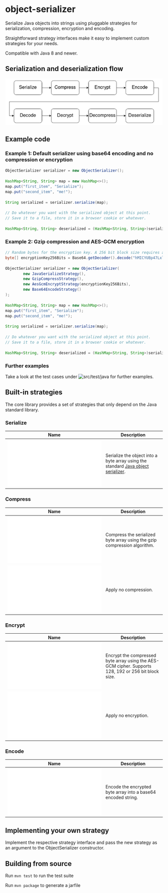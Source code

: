 # object-serializer

Serialize Java objects into strings using pluggable strategies for serialization, compression, encryption and encoding.

Straightforward strategy interfaces make it easy to implement custom strategies for your needs.

Compatible with Java 8 and newer.

## Serialization and deserialization flow

![serialize-deserialize-flow.png](/doc/serialize-deserialize-flow.png)

## Example code

### Example 1: Default serializer using base64 encoding and no compression or encryption

```java
ObjectSerializer serializer = new ObjectSerializer();

HashMap<String, String> map = new HashMap<>();
map.put("first_item", "Serialize");
map.put("second_item", "me!");

String serialized = serializer.serialize(map);

// Do whatever you want with the serialized object at this point.
// Save it to a file, store it in a browser cookie or whatever.

HashMap<String, String> deserialized = (HashMap<String, String>)serializer.deserialize(serialized);
```

### Example 2: Gzip compression and AES-GCM encryption

```java
// Random bytes for the encryption key. A 256 bit block size requires a 32 bytes long encryption key.
byte[] encryptionKey256Bits = Base64.getDecoder().decode("hMICYUBp47LxliF9nzmPrxwCTGk1PNDi18IsA78MyLrw=");

ObjectSerializer serializer = new ObjectSerializer(
        new JavaSerializeStrategy(),
		new GzipCompressStrategy(),
		new AesGcmEncryptStrategy(encryptionKey256Bits),
		new Base64EncodeStrategy()
);

HashMap<String, String> map = new HashMap<>();
map.put("first_item", "Serialize");
map.put("second_item", "me!");

String serialized = serializer.serialize(map);

// Do whatever you want with the serialized object at this point.
// Save it to a file, store it in a browser cookie or whatever.

HashMap<String, String> deserialized = (HashMap<String, String>)serializer.deserialize(serialized);
```

### Further examples

Take a look at the test cases under ![src/test/java](/src/test/java) for further examples.

## Built-in strategies

The core library provides a set of strategies that only depend on the Java standard library.

### Serialize

| Name | Description |
|------|-------------|
| ![JavaSerializeStrategy](/src/main/java/info/carlborg/serializer/serialize/JavaSerializeStrategy.java) | Serialize the object into a byte array using the standard [Java object serializer](https://docs.oracle.com/javase/8/docs/api/java/io/ObjectOutputStream.html). |

### Compress

| Name | Description |
|------|-------------|
| ![GzipCompressStrategy](/src/main/java/info/carlborg/serializer/compress/GzipCompressStrategy.java) | Compress the serialized byte array using the gzip compression algorithm. |
| ![PassthroughCompressStrategy](/src/main/java/info/carlborg/serializer/compress/PassthroughCompressStrategy.java) | Apply no compression. |

### Encrypt

| Name                       | Description |
|----------------------------|-------------|
| ![AesGcmEncryptStrategy](/src/main/java/info/carlborg/serializer/encrypt/AesGcmEncryptStrategy.java) | Encrypt the compressed byte array using the AES-GCM cipher. Supports 128, 192 or 256 bit block size. |
| ![PassthroughEncryptStrategy](/src/main/java/info/carlborg/serializer/encrypt/PassthroughEncryptStrategy.java) | Apply no encryption. |

### Encode

| Name | Description |
|------|-------------|
| ![Base64EncodeStrategy](/src/main/java/info/carlborg/serializer/encode/Base64EncodeStrategy.java) | Encode the encrypted byte array into a base64 encoded string. |


## Implementing your own strategy

Implement the respective strategy interface and pass the new strategy as an argument to the ObjectSerializer constructor.

## Building from source

Run `mvn test` to run the test suite

Run `mvn package` to generate a jarfile